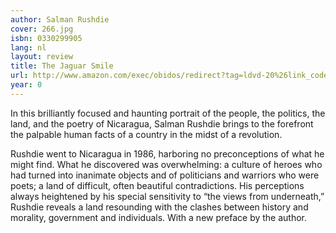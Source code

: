 ```yaml
---
author: Salman Rushdie
cover: 266.jpg
isbn: 0330299905
lang: nl
layout: review
title: The Jaguar Smile
url: http://www.amazon.com/exec/obidos/redirect?tag=ldvd-20%26link_code=xm2%26camp=2025%26creative=165953%26path=http://www.amazon.com/gp/redirect.html%253fASIN=0330299905%2526tag=ldvd-20%2526lcode=xm2%2526cID=2025%2526ccmID=165953%2526location=/o/ASIN/0330299905%25253FSubscriptionId=0VJDVJ14KM0P0VXDCQ82
year: 0
---
```

In this brilliantly focused and haunting portrait of the people, the politics, the land, and the poetry of Nicaragua, Salman Rushdie brings to the forefront the palpable human facts of a country in the midst of a revolution.

Rushdie went to Nicaragua in 1986, harboring no preconceptions of what he might find. What he discovered was overwhelming: a culture of heroes who had turned into inanimate objects and of politicians and warriors who were poets; a land of difficult, often beautiful contradictions. His perceptions always heightened by his special sensitivity to “the views from underneath,” Rushdie reveals a land resounding with the clashes between history and morality, government and individuals.&nbsp;With a new preface by the author.
